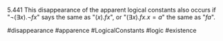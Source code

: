 5.441 This disappearance of the apparent logical constants also occurs if 
"$¬(\exists x).¬ fx$" says the same as "$(x).fx$", or "$(\exists x).fx.x=a$" the same as "$fa$".

#disappearance #apparence #LogicalConstants #logic #existence 